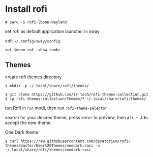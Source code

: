 # Install rofi

```shell
# paru -S rofi-lbonn-wayland
```

set rofi as default application launcher in sway

edit `~/.config/sway/config`

```
set $menu rof -show combi
```

## Themes

create rofi themes directory

```shell
$ mkdir -p ~/.local/share/rofi/themes/
```

```shell
$ git clone https://github.com/lr-tech/rofi-themes-collection.git
$ cp rofi-themes-collection/themes/* ~/.local/share/rofi/themes/
```

run Rofi in `run` modi, then run `rofi-theme-selector`

search for your desired theme, press `enter` to preview, then `Alt + A` to accept the new theme.

One Dark theme

```shell
$ curl https://raw.githubusercontent.com/davatorium/rofi-themes/master/User%20Themes/onedark.rasi -o ~/.local/share/rofi/themes/onedark.rasi
```
